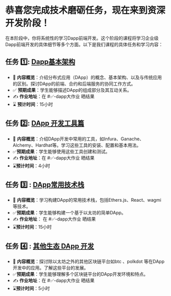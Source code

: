 # 恭喜您完成技术磨砺任务，现在来到资深开发阶段！

在本阶段中，你将系统性的学习Dapp前端开发。这个阶段的课程将学习企业级Dapp前端开发的具体细节等多个方面。以下是我们课程的具体任务和学习内容：

## 任务 :one:: [Dapp基本架构](https://github.com/OrientationTask/Dapp/blob/main/1.Dapp%E5%9F%BA%E6%9C%AC%E6%9E%B6%E6%9E%84/Dapp%E5%9F%BA%E6%9C%AC%E6%9E%B6%E6%9E%84.md)
- :book: **内容概览**：介绍分布式应用（DApp）的概念、基本架构、以及与传统应用的区别。探讨DApp的前端、合约和后端服务的协同工作方式。
- :white_check_mark: **预期成果**：学生能够描述DApp的组成部分及其互动关系。
- :writing_hand: **作业地址**：在 #✅-dapp大作业 晒结果
- :hourglass: **预计时间**：15小时

## 任务 :two:: [DApp 开发工具篇](https://github.com/OrientationTask/Dapp/tree/main/2.%E5%B7%A5%E5%85%B7%E7%AF%87)
- :book: **内容概览**：介绍DApp开发中常用的工具，如Infura、Ganache、Alchemy、Hardhat等。学习这些工具的安装、配置和基本用法。
- :white_check_mark:**预期成果**：学生能够使用这些工具创建和测试。
- :writing_hand: **作业地址**：在 #✅-dapp大作业 晒结果
- :hourglass:**预计时间**：4小时

## 任务 :three: : [DApp常用技术栈](https://github.com/OrientationTask/Dapp/tree/main/3.%E5%B8%B8%E7%94%A8%E6%8A%80%E6%9C%AF%E6%A0%88)
- :book: **内容概览**：学习构建DApp的常用技术栈，包括Ethers.js、React、wagmi 等技术。
- :white_check_mark:**预期成果**：学生能够构建一个基于以太坊的简单DApp。
- :writing_hand: **作业地址**： 在 #✅-dapp大作业 晒结果
- :hourglass:**预计时间**：15小时

## 任务 :four:  : [其他生态 DApp 开发](https://github.com/OrientationTask/Dapp/blob/main/4.%E5%85%B6%E4%BB%96%E7%94%9F%E6%80%81dapp%E5%8F%91%E5%B1%95/%E5%85%B6%E4%BB%96%E7%94%9F%E6%80%81dapp%E5%8F%91%E5%B1%95.md)
- :book: **内容概览**：探讨除以太坊之外的其他区块链平台如btc 、polkdot 等在DApp开发中的应用。了解这些平台的发展。
- :white_check_mark:**预期成果**：学生能够理解多个区块链平台的DApp开发环境和特点。
- :writing_hand: **作业地址**：在 #✅-dapp大作业 晒结果
- :hourglass:**预计时间**：5小时